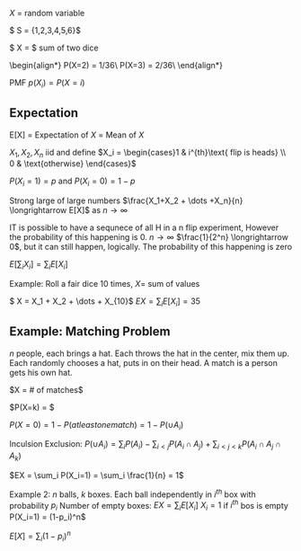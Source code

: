 $X$ = random variable

$ S = \{1,2,3,4,5,6\}$


$ X = $ sum of two dice

\begin{align*}
P(X=2) = 1/36\\
P(X=3) = 2/36\\
\end{align*}


PMF $p(X_i) = P(X=i)$

## Expectation

E[X] = Expectation of $X$ = Mean of $X$

$X_1, X_2, X_n$ iid and define $X_i = \begin{cases}1 & i^{th}\text{ flip is heads} \\ 0 & \text{otherwise} \end{cases}$

$P(X_i =1) = p$ and $P(X_i=0) = 1-p$

Strong large of large numbers
$\frac{X_1+X_2 + \dots +X_n}{n} \longrightarrow E[X]$ as $n \longrightarrow \infty$

IT is possible to have a sequnece of all H in a n flip experiment, However the probability of this happening is 0. $n \longrightarrow \infty$ $\frac{1}{2^n} \longrightarrow 0$, but it can still happen, logically. The probability of this happening is zero

$E[\sum_i X_i] = \sum_i E[X_i]$

Example: Roll a fair dice 10 times, $X=$ sum of values

$ X = X_1 + X_2 + \dots + X_{10}$ 
$EX = \sum_i E[X_i] = 35$

Example: Matching Problem
--------------------------

$n$ people, each brings a hat. Each throws the hat in the center, mix them up. Each randomly chooses a hat, puts in on their head. A match is a person gets his own hat.

$X = # of matches$

$P(X=k) = $

$P(X=0) = 1-P(at least one match) = 1 - P(\cup A_i)$

Inculsion Exclusion: $P(\cup A_i) = \sum_i P(A_i) - \sum_{i< j} P(A_i \cap A_j) + \sum_{i<j<k} P(A_i \cap A_j \cap A_k)$

$EX = \sum_i P(X_i=1) = \sum_i \frac{1}{n} = 1$

Example 2: $n$ balls, $k$ boxes. Each ball independently in $i^{th}$ box with probability $p_i$
Number of empty boxes: $EX = \sum_iE[X_i]$ $X_i = 1$ if $i^{th}$ bos is empty
P(X_i=1) = (1-p_i)^n$

$E[X] = \sum_i (1-p_i)^n$









